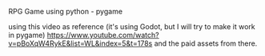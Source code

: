 RPG Game using python - pygame

using this video as reference (it's using Godot, but I will try to make it work in pygame) 
https://www.youtube.com/watch?v=pBoXqW4RykE&list=WL&index=5&t=178s
and the paid assets from there.
